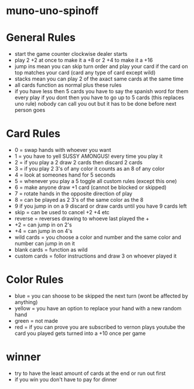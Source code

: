 # muno-uno-spinoff


# General Rules
- start the game counter clockwise dealer starts
- play 2 +2 at once to make it a +8 or 2 +4 to make it a +16
- jump ins mean you can skip turn order and play your card if the card on top matches your card (card any type of card except wild)
- stacks mean you can play 2 of the axact same cards at the same time
- all cards function as normal plus these rules
- if you have less then 5 cards you have to say the spanish word for them every play if you dont then you have to go up to 5 cards (this replaces uno rule) nobody can call you out but it has to be done before next person goes

# Card Rules
- 0 = swap hands with whoever you want
- 1 = you have to yell SUSSY AMONGUS! every time you play it
- 2 = if you play a 2 draw 2 cards then discard 2 cards
- 3 = if you play 2 3's of any color it counts as an 8 of any color
- 4 = look at someones hand for 5 seconds 
- 5 = whenever you play a 5 toggle all custom rules (except this one)
- 6 = make anyone draw +1 card (cannot be blocked or skipped)
- 7 = rotate hands in the opposite direction of play 
- 8 = can be played as 2 3's of the same color as the 8
- 9 if you jump in on a 9 discard or draw cards until you have 9 cards left
- skip = can be used to cancel +2 +4 etc
- reverse = reverses drawing to whoeve last played the +
- +2 = can jump in on 2's
- +4 = can jump in on 4's
- wild cards = you choose a color and number and the same color and number can jump in on it
- blank cards = function as wild
- custom cards = follor instructions and draw 3 on whoever played it


# Color Rules
- blue = you can shoose to be skipped the next turn (wont be affected by anything)
- yellow = you have an option to replace your hand with a new random hand
- green = not made
- red = if you can prove you are subscribed to vernon plays youtube the card you played gets turned into a +10 once per game


# winner
- try to have the least amount of cards at the end or run out first
- if you win you don't have to pay for dinner
